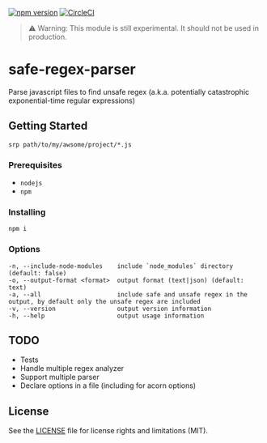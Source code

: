 [![npm version](https://badge.fury.io/js/safe-regex-parser.svg)](https://badge.fury.io/js/safe-regex-parser) [![CircleCI](https://circleci.com/gh/b0uh/safe-regex-parser.svg?style=svg)](https://circleci.com/gh/b0uh/safe-regex-parser)

> :warning: Warning: This module is still experimental. It should not be used in production.


# safe-regex-parser

Parse javascript files to find unsafe regex (a.k.a. potentially catastrophic exponential-time regular expressions)

## Getting Started

```
srp path/to/my/awsome/project/*.js
```

### Prerequisites

- `nodejs`
- `npm`

### Installing

```
npm i
```

### Options

```
-n, --include-node-modules    include `node_modules` directory (default: false)
-o, --output-format <format>  output format (text|json) (default: text)
-a, --all                     include safe and unsafe regex in the output, by default only the unsafe regex are included
-v, --version                 output version information
-h, --help                    output usage information
```

## TODO

- Tests
- Handle multiple regex analyzer
- Support multiple parser
- Declare options in a file (including for acorn options)

## License

See the [LICENSE](LICENSE.md) file for license rights and limitations (MIT).
